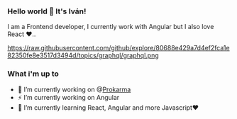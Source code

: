 ### Hello world 👋 It's Iván!

I am a Frontend developer, I currently work with Angular but I also love React ♥..

https://raw.githubusercontent.com/github/explore/80688e429a7d4ef2fca1e82350fe8e3517d3494d/topics/graphql/graphql.png


### What i'm up to
- 🔭 I’m currently working on @[Prokarma](https://pkglobal.com.ar/)
- ⚡ I’m currently working on Angular
- 🌱 I’m currently learning React, Angular and more Javascript♥
